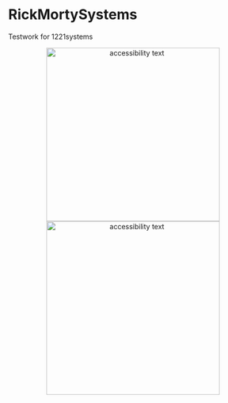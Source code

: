 # RickMortySystems
Testwork for 1221systems


<p align="center">
  <img src="https://user-images.githubusercontent.com/108129792/261685376-d88bdab4-bf73-4089-93de-cdb7b17df6d3.png" width="350" alt="accessibility text">
  <img src="https://user-images.githubusercontent.com/108129792/261685417-cc66a152-3993-41f1-9622-ef62392d0468.png" width="350" alt="accessibility text">
</p>
